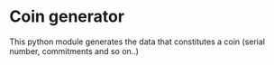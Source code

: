# Coin generator

This python module generates the data that constitutes a coin (serial number, commitments and so on..)
